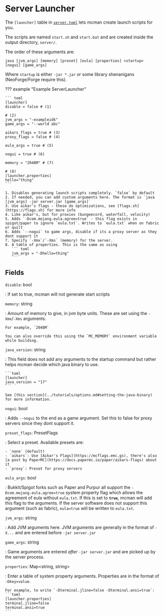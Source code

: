 # Server Launcher

The `[launcher]` table in [`server.toml`](./server.toml.md) lets mcman create launch scripts for you.

The scripts are named `start.sh` and `start.bat` and are created inside the output directory, `server/`.

The order of these arguments are:

`java [jvm_args] [memory] [preset] [eula] [properties] <startup> [nogui] [game_args]`

Where `startup` is either `-jar *.jar` or some library shenanigans (NeoForge/Forge require this).

??? example "Example ServerLauncher"

    ``` toml
    [launcher]
    disable = false # (1)

    # (2)
    jvm_args = "-exampleidk"
    game_args = "--world abc"

    aikars_flags = true # (3)
    proxy_flags = false # (4)

    eula_args = true # (5)

    nogui = true # (6)

    memory = "2048M" # (7)

    # (8)
    [launcher.properties]
    hello="thing"
    ```

    1. Disables generating launch scripts completely. `false` by default
    2. If needed, you can add custom arguments here. The format is `java [jvm_args] -jar server.jar [game_args]`
    3. Use aikar's flags - these do optimizations, see [flags.sh](https://flags.sh) for more info
    4. Like aikar's, but for proxies (bungeecord, waterfall, velocity)
    5. Adds `-Dcom.mojang.eula.agree=true` - this flag exists in spigot/paper to ignore `eula.txt`. Writes to `eula.txt` when on fabric or quilt
    6. Adds `--nogui` to game args, disable if its a proxy server as they dont support it
    7. Specify `-Xmx`/`-Xms` (memory) for the server.
    8. A table of properties. This is the same as using
       ``` toml
       jvm_args = "-Dhello=thing"
       ```

## Fields

`disable`: bool

:   If set to true, mcman will not generate start scripts

`memory`: string

:   Amount of memory to give, in jvm byte units. These are set using the `-Xmx`/`-Xms` arguments.

    For example, `2048M`

    You can also override this using the `MC_MEMORY` environment variable while building.

`java_version`: string

:   This field does not add any arguments to the startup command but rather helps mcman decide which java binary to use.

    ```toml
    [launcher]
    java_version = "17"
    ```

    See [this section](../tutorials/options.md#setting-the-java-binary) for more information.

`nogui`: bool

:   Adds `--nogui` to the end as a game argument. Set this to false for proxy servers since they dont support it.

`preset_flags`: PresetFlags

:   Select a preset. Available presets are:

    - `none` (default)
    - `aikars`: Use [Aikar's Flags](https://mcflags.emc.gs), there's also [a post by PaperMC](https://docs.papermc.io/paper/aikars-flags) about it
    - `proxy`: Preset for proxy servers

`eula_args`: bool

:   Bukkit/Spigot forks such as Paper and Purpur all support the `-Dcom.mojang.eula.agree=true` system property flag which allows the agreement of eula without `eula.txt`. If this is set to **`true`**, mcman will add this flag to the arguments. If the server software does not support this argument (such as fabric), `eula=true` will be written to `eula.txt`. 

`jvm_args`: string

:   Add JVM arguments here. JVM arguments are generally in the format of `-X...` and are entered before `-jar server.jar`

`game_args`: string

:   Game arguments are entered *after* `-jar server.jar` and are picked up by the server process.

`properties`: Map<string, string>

:   Enter a table of system property arguments. Properties are in the format of `-Dkey=value`.

    For example, to write `-Dterminal.jline=false -Dterminal.ansi=true`:
    ```toml
    [launcher.properties]
    terminal.jline=false
    terminal.ansi=true
    ```

